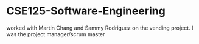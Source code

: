 # CSE125-Software-Engineering
worked with Martin Chang and Sammy Rodriguez on the vending project. I was the project manager/scrum master
